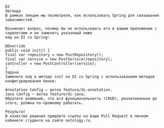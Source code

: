     DI
    Легенда
    В рамках лекции мы посмотрели, как использовать Spring для связывания зависимостей.

    Возникает вопрос, почему бы не использовать его в вашем приложении с сервлетами и не заменить указанный ниже
    код на DI со Spring:

    @Override
    public void init() {
    final var repository = new PostRepository();
    final var service = new PostService(repository);
    controller = new PostController(service);
    }
    Задача
    Замените код в методе init на DI со Spring с использованием методов конфигурирования бинов:

    Annotation Config — ветка feature/di-annotation.
    Java Config — ветка feature/di-java.
    Обратите внимание, что вся функциональность (CRUD), реализованная до этого, должна по-прежнему работать.

    Результат
    В качестве решения пришлите ссылку на ваши Pull Request в личном кабинете студента на сайте netology.ru.
